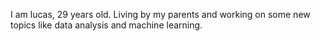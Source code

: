 I am lucas, 29 years old. Living by my parents and working on some new topics like data analysis and machine learning.
